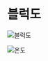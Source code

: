 # 블럭도

![블럭도](https://user-images.githubusercontent.com/105426580/174712093-0de2b767-79c2-44f0-a2f2-8ce4480d62f4.png)


![온도](https://user-images.githubusercontent.com/105426580/174710459-24a59c31-a4d6-4b8e-b695-5b9a26202a88.PNG)
